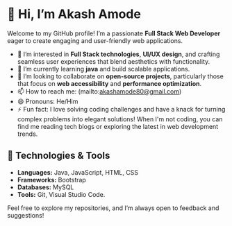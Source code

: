 # 👋 Hi, I’m Akash Amode

Welcome to my GitHub profile! I’m a passionate **Full Stack Web Developer** eager to create engaging and user-friendly web applications.

- 👀 I’m interested in **Full Stack technologies**, **UI/UX design**, and crafting seamless user experiences that blend aesthetics with functionality.
- 🌱 I’m currently learning **java** and build scalable applications.
- 💞️ I’m looking to collaborate on **open-source projects**, particularly those that focus on **web accessibility** and **performance optimization**.
- 📫 How to reach me: (mailto:akashamode80@gmail.com) 
- 😄 Pronouns: He/Him
- ⚡ Fun fact: I love solving coding challenges and have a knack for turning complex problems into elegant solutions! When I'm not coding, you can find me reading tech blogs or exploring the latest in web development trends.

## 🚀 Technologies & Tools

- **Languages:** Java, JavaScript, HTML, CSS
- **Frameworks:** Bootstrap
- **Databases:** MySQL
- **Tools:** Git, Visual Studio Code.


Feel free to explore my repositories, and I’m always open to feedback and suggestions!
